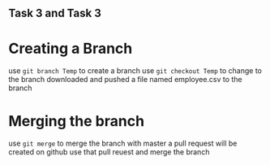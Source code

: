 ## Task 3 and Task 3
# Creating a Branch
use ```git branch Temp``` to create a branch
use ```git checkout Temp``` to change to the branch
downloaded and pushed a file named employee.csv to the branch
# Merging the branch
use ```git merge``` to merge the branch with master
a pull request will be created on github 
use that pull reuest and merge the branch

